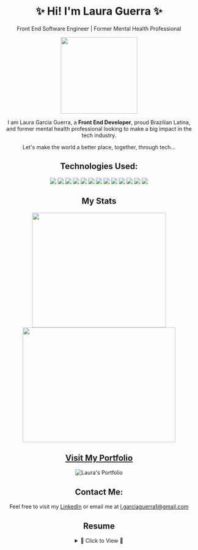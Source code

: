 <div align="center">

 # ✨ Hi! I'm Laura Guerra ✨
 Front End Software Engineer | Former Mental Health Professional
   <div align="center"> 
    <img src="https://media.giphy.com/media/RrVJHB3KSTCznWubpd/giphy.gif" height="200px">
   </div>


 <p align="center">  I am Laura Garcia Guerra, a <b>Front End Developer</b>, proud Brazilian Latina, and former mental health professional looking to make a big impact in the tech industry. </p>
 <p align="center">  Let's make the world a better place, together, through tech... </p>

 <div align="center">


  ##  Technologies Used: 
  
  <img src="https://img.shields.io/badge/TypeScript-007ACC?style=for-the-badge&logo=typescript&logoColor=white" />
  <img src="https://img.shields.io/badge/React-20232A?style=for-the-badge&logo=react&logoColor=61DAFB" />
  <img src="https://img.shields.io/badge/JavaScript-323330?style=for-the-badge&logo=javascript&logoColor=F7DF1E" /> 
  <img src="https://img.shields.io/badge/HTML5-E34F26?style=for-the-badge&logo=html5&logoColor=white" />
  <img src="https://img.shields.io/badge/CSS3-1572B6?style=for-the-badge&logo=css3&logoColor=white" /> 
  <img src="https://img.shields.io/badge/Sass-CC6699?style=for-the-badge&logo=sass&logoColor=white" />
  <img src="https://img.shields.io/badge/-cypress-%23E5E5E5?style=for-the-badge&logo=cypress&logoColor=058a5e" /> 
  <img src="https://img.shields.io/badge/-mocha-%238D6748?style=for-the-badge&logo=mocha&logoColor=white" />
  <img src="https://img.shields.io/badge/chai-A30701?style=for-the-badge&logo=chai&logoColor=white" />
  <img src="https://img.shields.io/badge/Heroku-430098?style=for-the-badge&logo=heroku&logoColor=white" />
  <img src="https://img.shields.io/badge/Slack-4A154B?style=for-the-badge&logo=slack&logoColor=white" />
  <img src="https://img.shields.io/badge/Markdown-000000?style=for-the-badge&logo=markdown&logoColor=white" /> 
  <img src="https://img.shields.io/badge/Visual_Studio_Code-0078D4?style=for-the-badge&logo=visual%20studio%20code&logoColor=white" /> 

  <br>

  ##  My Stats  
 

<div align='center' >
  <img height="300px" width="350px" src="https://github-readme-stats.vercel.app/api/top-langs/?username=lauraguerra1&layout=compact" />
  <img height="300px" width="400px" src="https://github-readme-stats.vercel.app/api?username=lauraguerra1&show_icons=true" />
</div>




## [Visit My Portfolio](https://portfolio-lauraguerra1.vercel.app/)
 ![Laura's Portfolio](https://github.com/lauraguerra1/lauraguerra1/assets/121131581/5201f3c3-1f83-447e-9b04-84c059e79af0)


 </div>

## Contact Me: 
 Feel free to visit my [LinkedIn](https://www.linkedin.com/in/laura-garcia-guerra/) or email me at [l.garciaguerra1@gmail.com](mailto:l.garciaguerra1@gmail.com) 


 ##  Resume 
 <details>
   <summary>🎀 Click to View 🎀</summary>

 <div align="left"> 

 ## Education

 - 📖 **Turing School of Software & Design**\
 💻 **Front End Software Development**\
 📆 March 2023 - current

 <img align="center" src="https://img.shields.io/badge/JavaScript-F7DF1E?style=for-the-badge&logo=javascript&logoColor=black" />
 <img align="center" src="https://img.shields.io/badge/CSS3-1572B6?style=for-the-badge&logo=css3&logoColor=white" />
 <img align="center" src="https://img.shields.io/badge/HTML5-E34F26?style=for-the-badge&logo=html5&logoColor=white" />
 <img align="center" src="https://img.shields.io/badge/Sass-CC6699?style=for-the-badge&logo=sass&logoColor=white" />
 <img align="center" src="https://img.shields.io/badge/TypeScript-007ACC?style=for-the-badge&logo=typescript&logoColor=white" />
 <img align="center" src="https://img.shields.io/badge/React-20232A?style=for-the-badge&logo=react&logoColor=61DAFB" />
 <img align="center" src="https://img.shields.io/badge/Slack-4A154B?style=for-the-badge&logo=slack&logoColor=white" />

 <p></p>

 - 📖 **Santa Monica College**\
 🩺 **Associate's Degree in Psychology**\
 📆 2020 - 2022


 ## Experience

 - 🎀 **CCM Recruiting** - West Palm Beach, FL\
 👩🏻‍💻 **Healthcare Recruiter**\
 📆 Jan - Dec 2022

 - 🎀 **Awakenings Treatment Center** - Agoura Hills, CA\
 👩🏻‍💻 **Admissions Coordinator** 📆 Aug 2020 - Jan 2021\
 👩🏻‍💻 **Case Manager** 📆 Oct 2019 - Aug 2020\
 👩🏻‍💻 **Neurofeedback Technician** 📆 June 2019 - Oct 2019 

 - 🎀 **Rewrite Sober Living** - Mar Vista, CA\
 👩🏻‍💻 **Recovery Assistant**\
 📆 Feb 2019 - Aug 2020

 - 🎀 **CAST Centers LLC** - Los Angeles, CA\
 👩🏻‍💻 **Resident Advisor**\
 📆 Nov 2018 - Feb 2019

 </div>

</div>

